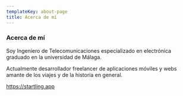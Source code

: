 ```yaml
---
templateKey: about-page
title: Acerca de mí
---
```

### Acerca de mí

Soy Ingeniero de Telecomunicaciones especializado en electrónica graduado en la universidad de Málaga.

Actualmente desarrollador freelancer de aplicaciones móviles y webs amante de los viajes y de la historia en general.

https://startling.app
